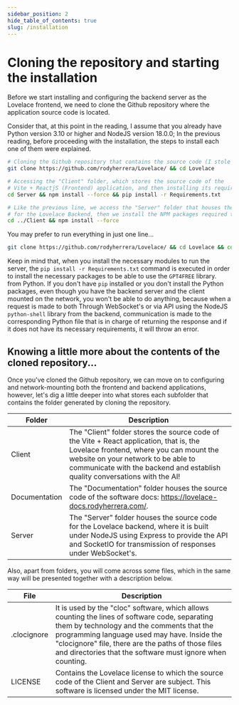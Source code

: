 ```yaml
---
sidebar_position: 2
hide_table_of_contents: true
slug: /installation
---
```


# Cloning the repository and starting the installation
Before we start installing and configuring the backend server as the Lovelace frontend, we need to clone the Github repository where the application source code is located.

Consider that, at this point in the reading, I assume that you already have Python version 3.10 or higher and NodeJS version 18.0.0; In the previous reading, before proceeding with the installation, the steps to install each one of them were explained.

```bash
# Cloning the Github repository that contains the source code (I stole it from a cyber).
git clone https://github.com/rodyherrera/Lovelace/ && cd Lovelace

# Accessing the "Client" folder, which stores the source code of the 
# Vite + ReactjS (Frontend) application, and then installing its required modules from NPM.
cd Server && npm install --force && pip install -r Requirements.txt

# Like the previous line, we access the "Server" folder that houses the source code 
# for the Lovelace Backend, then we install the NPM packages required to mount on the network.
cd ../Client && npm install --force 
```

You may prefer to run everything in just one line...

```bash
git clone https://github.com/rodyherrera/Lovelace/ && cd Lovelace && cd Server && npm install --force && pip install -r Requirements.txt && cd ../Client && npm install --force && cd ..
```

Keep in mind that, when you install the necessary modules to run the server, the `pip install -r Requirements.txt` command is executed in order to install the necessary packages to be able to use the `GPT4FREE` library. from Python. If you don't have `pip` installed or you don't install the Python packages, even though you have the backend server and the client mounted on the network, you won't be able to do anything, because when a request is made to both Through WebSocket's or via API using the NodeJS `python-shell` library from the backend, communication is made to the corresponding Python file that is in charge of returning the response and if it does not have its necessary requirements, it will throw an error.

## Knowing a little more about the contents of the cloned repository...
Once you've cloned the Github repository, we can move on to configuring and network-mounting both the frontend and backend applications, however, let's dig a little deeper into what stores each subfolder that contains the folder generated by cloning the repository.

| Folder | Description |
| ------ | ------ |
| Client | The "Client" folder stores the source code of the Vite + React application, that is, the Lovelace frontend, where you can mount the website on your network to be able to communicate with the backend and establish quality conversations with the AI! |
| Documentation | The "Documentation" folder houses the source code of the software docs: https://lovelace-docs.rodyherrera.com/. |
| Server | The "Server" folder houses the source code for the Lovelace backend, where it is built under NodeJS using Express to provide the API and SocketIO for transmission of responses under WebSocket's. |

Also, apart from folders, you will come across some files, which in the same way will be presented together with a description below.

| File | Description |
| ------ | ------ |
| .clocignore | It is used by the "cloc" software, which allows counting the lines of software code, separating them by technology and the comments that the programming language used may have. Inside the "clocignore" file, there are the paths of those files and directories that the software must ignore when counting. |
| LICENSE | Contains the Lovelace license to which the source code of the Client and Server are subject. This software is licensed under the MIT license. |